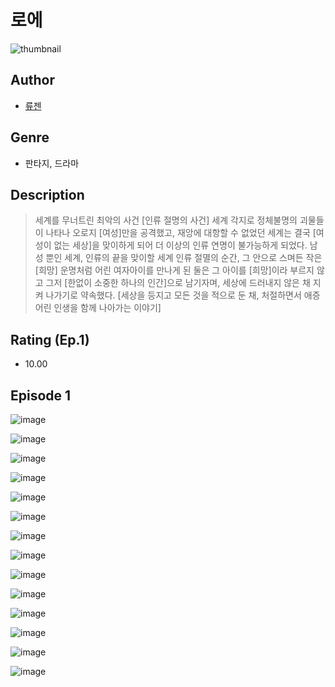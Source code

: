 # 로에
![thumbnail](https://image-comic.pstatic.net/user_contents_data/challenge_comic/2023/05/23/357808/upload_4123105061014693425_480x623.jpeg)

## Author
- [류젠](https://comic.naver.com/artistTitle?id=357808)

## Genre
- 판타지, 드라마

## Description
> 세계를 무너트린 최악의 사건 [인류 절명의 사건] 세계 각지로 정체불명의 괴물들이 나타나 오로지 [여성]만을 공격했고, 재앙에 대항할 수 없었던 세계는 결국 [여성이 없는 세상]을 맞이하게 되어 더 이상의 인류 연명이 불가능하게 되었다. 남성 뿐인 세계, 인류의 끝을 맞이할 세계 인류 절멸의 순간, 그 안으로 스며든 작은 [희망] 운명처럼 어린 여자아이를 만나게 된 둘은 그 아이를 [희망]이라 부르지 않고 그저 [한없이 소중한 하나의 인간]으로 남기자며, 세상에 드러내지 않은 채 지켜 나가기로 약속했다. [세상을 등지고 모든 것을 적으로 둔 채, 처절하면서 애증 어린 인생을 함께 나아가는 이야기]


## Rating (Ep.1)
- 10.00

## Episode 1
![image](https://image-comic.pstatic.net/user_contents_data/challenge_comic/2023/05/25/357808/upload_3906140634840578406.jpeg)

![image](https://image-comic.pstatic.net/user_contents_data/challenge_comic/2023/05/25/357808/upload_3702912592146281058.jpeg)

![image](https://image-comic.pstatic.net/user_contents_data/challenge_comic/2023/05/25/357808/upload_3631701420164919859.jpeg)

![image](https://image-comic.pstatic.net/user_contents_data/challenge_comic/2023/05/25/357808/upload_3906140622677239398.jpeg)

![image](https://image-comic.pstatic.net/user_contents_data/challenge_comic/2023/05/25/357808/upload_3978198430638290482.jpeg)

![image](https://image-comic.pstatic.net/user_contents_data/challenge_comic/2023/05/25/357808/upload_3545518404472550244.jpeg)

![image](https://image-comic.pstatic.net/user_contents_data/challenge_comic/2023/05/25/357808/upload_3847543456208860983.jpeg)

![image](https://image-comic.pstatic.net/user_contents_data/challenge_comic/2023/05/25/357808/upload_3763145861945178470.jpeg)

![image](https://image-comic.pstatic.net/user_contents_data/challenge_comic/2023/05/25/357808/upload_3760843463091119415.jpeg)

![image](https://image-comic.pstatic.net/user_contents_data/challenge_comic/2023/05/25/357808/upload_3977580282654057012.jpeg)

![image](https://image-comic.pstatic.net/user_contents_data/challenge_comic/2023/05/25/357808/upload_7293076257266230070.jpeg)

![image](https://image-comic.pstatic.net/user_contents_data/challenge_comic/2023/05/25/357808/upload_7234582248117383985.jpeg)

![image](https://image-comic.pstatic.net/user_contents_data/challenge_comic/2023/05/25/357808/upload_7377518930735161911.jpeg)

![image](https://image-comic.pstatic.net/user_contents_data/challenge_comic/2023/05/25/357808/upload_4050480106038190647.jpeg)
